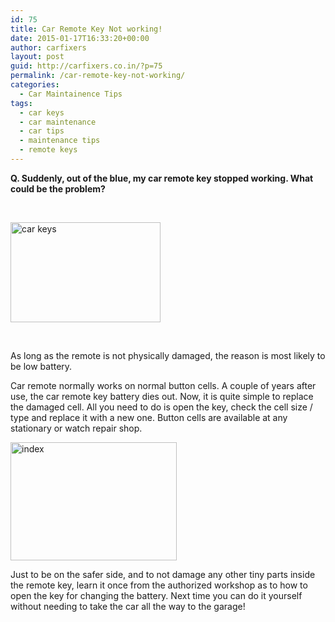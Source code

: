 ```yaml
---
id: 75
title: Car Remote Key Not working!
date: 2015-01-17T16:33:20+00:00
author: carfixers
layout: post
guid: http://carfixers.co.in/?p=75
permalink: /car-remote-key-not-working/
categories:
  - Car Maintainence Tips
tags:
  - car keys
  - car maintenance
  - car tips
  - maintenance tips
  - remote keys
---
```

**Q. Suddenly, out of the blue, my car remote key stopped working. What could be the problem?**

&nbsp;

[<img class="alignnone size-full wp-image-78" src="http://carfixers.in/wp-content/uploads/2015/01/car-keys.jpg" alt="car keys" width="240" height="160" />](http://carfixers.in/wp-content/uploads/2015/01/car-keys.jpg)

&nbsp;

As long as the remote is not physically damaged, the reason is most likely to be low battery.

Car remote normally works on normal button cells. A couple of years after use, the car remote key battery dies out. Now, it is quite simple to replace the damaged cell. All you need to do is open the key, check the cell size / type and replace it with a new one. Button cells are available at any stationary or watch repair shop.

[<img class="alignnone size-full wp-image-81" src="http://carfixers.in/wp-content/uploads/2015/01/index.jpg" alt="index" width="266" height="189" />](http://carfixers.in/wp-content/uploads/2015/01/index.jpg)

Just to be on the safer side, and to not damage any other tiny parts inside the remote key, learn it once from the authorized workshop as to how to open the key for changing the battery. Next time you can do it yourself without needing to take the car all the way to the garage!
